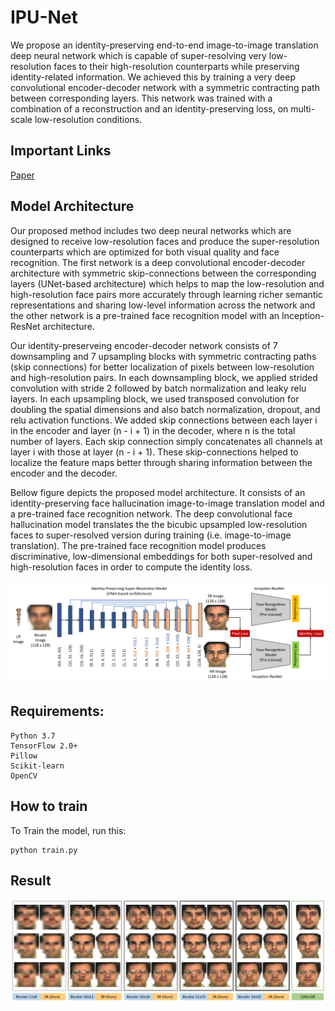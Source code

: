 # IPU-Net
<p>
We propose an identity-preserving end-to-end image-to-image translation deep neural network which is capable of super-resolving very low-resolution faces to their high-resolution counterparts while preserving identity-related information. We achieved this by training a very deep convolutional encoder-decoder network with a symmetric contracting path between corresponding layers. This network was trained with a combination of a reconstruction and an identity-preserving loss, on multi-scale low-resolution conditions.
</p>


## Important Links
[Paper](https://arxiv.org/abs/2010.12249) </br>

## Model Architecture
<p>
Our proposed method includes two deep neural networks which are designed to receive low-resolution faces and produce the super-resolution counterparts which are optimized for both visual quality and face recognition. The first network is a deep convolutional encoder-decoder architecture with symmetric skip-connections between the corresponding layers (UNet-based architecture) which helps to map the low-resolution and high-resolution face pairs more accurately through learning richer semantic representations and sharing low-level information across the network and the other network is a pre-trained face recognition model with an Inception-ResNet  architecture. </br>

Our identity-preserveing encoder-decoder network consists of 7 downsampling and 7 upsampling blocks with symmetric contracting paths (skip connections) for better localization of pixels between low-resolution and high-resolution pairs. In each downsampling block, we applied strided convolution with stride 2 followed by batch normalization and leaky relu layers. In each upsampling block, we used transposed convolution for doubling the spatial dimensions and also batch normalization, dropout, and relu activation functions. We added skip connections between each layer i in the encoder and layer (n - i + 1) in the decoder, where n is the total number of layers. Each skip connection simply concatenates all channels at layer i with those at layer (n - i + 1). These skip-connections helped to localize the feature maps better through sharing information between the encoder and the decoder.

Bellow figure depicts the proposed model architecture. It consists of an identity-preserving face hallucination image-to-image translation model and a pre-trained face recognition network. The deep convolutional face hallucination model translates the the bicubic upsampled low-resolution faces to super-resolved version during training (i.e. image-to-image translation). The pre-trained face recognition model produces discriminative, low-dimensional embeddings for both super-resolved and high-resolution faces in order to compute the identity loss.
</p>

<p align="center">
  <img src="figures/model.png">
</p>


## Requirements: 
```
Python 3.7
TensorFlow 2.0+
Pillow
Scikit-learn
OpenCV
```

## How to train
To Train the model, run this:
```
python train.py
```

## Result

<p align="center">
  <img src="figures/ar_result.png">
</p>
